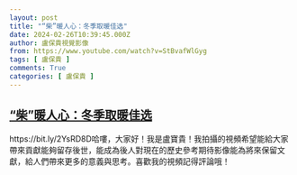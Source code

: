 ```yaml
---
layout: post
title: "“柴”暖人心：冬季取暖佳选"
date: 2024-02-26T10:39:45.000Z
author: 盧保貴視覺影像
from: https://www.youtube.com/watch?v=StBvafWlGyg
tags: [ 盧保貴 ]
comments: True
categories: [ 盧保貴 ]
---
```

<!--1708943985000-->
[“柴”暖人心：冬季取暖佳选](https://www.youtube.com/watch?v=StBvafWlGyg)
------

<div>
https://bit.ly/2YsRD8D哈嘍，大家好！我是盧寶貴！我拍攝的視頻希望能給大家帶來貢獻能夠留存後世，能成為後人對現在的歷史參考期待影像能為將來保留文獻，給人們帶來更多的意義與思考。喜歡我的視頻記得評論哦！
</div>
